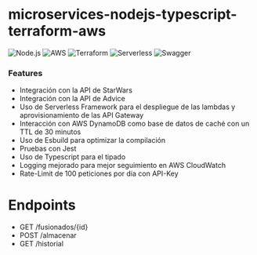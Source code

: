 # microservices-nodejs-typescript-terraform-aws

![Node.js](https://img.shields.io/badge/node.js-6DA55F?style=for-the-badge&logo=node.js&logoColor=white)
![AWS](https://img.shields.io/badge/AWS-%23FF9900.svg?style=for-the-badge&logo=amazon-aws&logoColor=white)
![Terraform](https://img.shields.io/badge/Terraform-%23734F96.svg?style=for-the-badge&logo=terraform&logoColor=white)
![Serverless](https://img.shields.io/badge/Serverless-%23000000.svg?style=for-the-badge&logo=serverless&logoColor=white)
![Swagger](https://img.shields.io/badge/Swagger-F7DF1E.svg?style=for-the-badge&logo=Swagger&logoColor=black)

### Features

- Integración con la API de StarWars
- Integración con la API de Advice
- Uso de Serverless Framework para el despliegue de las lambdas y aprovisionamiento de las API Gateway
- Interacción con AWS DynamoDB como base de datos de caché con un TTL de 30 minutos
- Uso de Esbuild para optimizar la compilación
- Pruebas con Jest
- Uso de Typescript para el tipado
- Logging mejorado para mejor seguimiento en AWS CloudWatch
- Rate-Limit de 100 peticiones por día con API-Key

# Endpoints

- GET /fusionados/{id}
- POST /almacenar
- GET /historial
